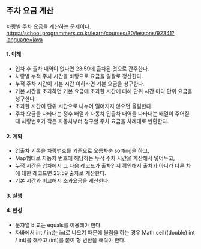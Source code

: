 ## 주차 요금 계산
차량별 주차 요금을 계산하는 문제이다.
https://school.programmers.co.kr/learn/courses/30/lessons/92341?language=java

#### 1. 이해
- 입차 후 출차 내역이 없다면 23:59에 출차된 것으로 간주한다.
- 차량별 누적 주차 시간을 바탕으로 요금을 일괄로 정산한다.
- 누적 주차 시간이 기본 시간 이하라면 기본 요금을 청구한다.
- 기본 시간을 초과하면 기본 요금에 초과한 시간에 대해 단위 시간 마다 단위 요금을 청구한다.
- 초과한 시간이 단위 시간으로 나누어 떨어지지 않으면 올림한다.
- 주차 요금을 나타내는 정수 배열과 자동차 입출차 내역을 나타내는 배열이 주어질 때 차량번호가 작은 자동차부터 청구할 주차 요금을 차례대로 반환한다.

#### 2. 계획
- 입출차 기록을 차량번호를 기준으로 오름차순 sorting을 하고,
- Map형태로 자동차 번호에 해당하는 누적 주차 시간을 계산해서 넣어두고,
- 누적 시간은 입차에서 그 다음 레코드가 출차인지 확인해서 출차가 아니라 다른 차에 대한 레코드면 23:59 출차로 계산한다.
- 기본 시간과 비교해서 초과요금을 계산한다.

#### 3. 실행

#### 4. 반성
- 문자열 비교는 equals를 이용해야 한다.
- 자바에서 int / int는 int로 나오기 때문에 올림을 하는 경우 Math.ceil((double) int / int)를 해주고 (int)를 붙여 형 변환을 해줘야 한다.
